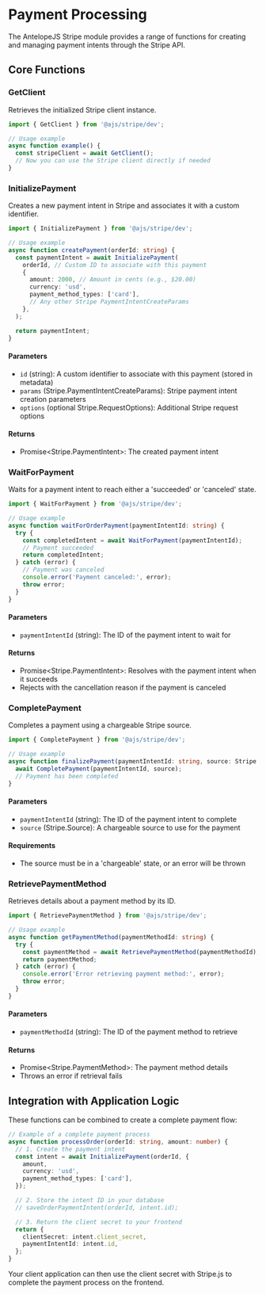 # Payment Processing

The AntelopeJS Stripe module provides a range of functions for creating and managing payment intents through the Stripe API.

## Core Functions

### GetClient

Retrieves the initialized Stripe client instance.

```typescript
import { GetClient } from '@ajs/stripe/dev';

// Usage example
async function example() {
  const stripeClient = await GetClient();
  // Now you can use the Stripe client directly if needed
}
```

### InitializePayment

Creates a new payment intent in Stripe and associates it with a custom identifier.

```typescript
import { InitializePayment } from '@ajs/stripe/dev';

// Usage example
async function createPayment(orderId: string) {
  const paymentIntent = await InitializePayment(
    orderId, // Custom ID to associate with this payment
    {
      amount: 2000, // Amount in cents (e.g., $20.00)
      currency: 'usd',
      payment_method_types: ['card'],
      // Any other Stripe PaymentIntentCreateParams
    },
  );

  return paymentIntent;
}
```

#### Parameters

- `id` (string): A custom identifier to associate with this payment (stored in metadata)
- `params` (Stripe.PaymentIntentCreateParams): Stripe payment intent creation parameters
- `options` (optional Stripe.RequestOptions): Additional Stripe request options

#### Returns

- Promise<Stripe.PaymentIntent>: The created payment intent

### WaitForPayment

Waits for a payment intent to reach either a 'succeeded' or 'canceled' state.

```typescript
import { WaitForPayment } from '@ajs/stripe/dev';

// Usage example
async function waitForOrderPayment(paymentIntentId: string) {
  try {
    const completedIntent = await WaitForPayment(paymentIntentId);
    // Payment succeeded
    return completedIntent;
  } catch (error) {
    // Payment was canceled
    console.error('Payment canceled:', error);
    throw error;
  }
}
```

#### Parameters

- `paymentIntentId` (string): The ID of the payment intent to wait for

#### Returns

- Promise<Stripe.PaymentIntent>: Resolves with the payment intent when it succeeds
- Rejects with the cancellation reason if the payment is canceled

### CompletePayment

Completes a payment using a chargeable Stripe source.

```typescript
import { CompletePayment } from '@ajs/stripe/dev';

// Usage example
async function finalizePayment(paymentIntentId: string, source: Stripe.Source) {
  await CompletePayment(paymentIntentId, source);
  // Payment has been completed
}
```

#### Parameters

- `paymentIntentId` (string): The ID of the payment intent to complete
- `source` (Stripe.Source): A chargeable source to use for the payment

#### Requirements

- The source must be in a 'chargeable' state, or an error will be thrown

### RetrievePaymentMethod

Retrieves details about a payment method by its ID.

```typescript
import { RetrievePaymentMethod } from '@ajs/stripe/dev';

// Usage example
async function getPaymentMethod(paymentMethodId: string) {
  try {
    const paymentMethod = await RetrievePaymentMethod(paymentMethodId);
    return paymentMethod;
  } catch (error) {
    console.error('Error retrieving payment method:', error);
    throw error;
  }
}
```

#### Parameters

- `paymentMethodId` (string): The ID of the payment method to retrieve

#### Returns

- Promise<Stripe.PaymentMethod>: The payment method details
- Throws an error if retrieval fails

## Integration with Application Logic

These functions can be combined to create a complete payment flow:

```typescript
// Example of a complete payment process
async function processOrder(orderId: string, amount: number) {
  // 1. Create the payment intent
  const intent = await InitializePayment(orderId, {
    amount,
    currency: 'usd',
    payment_method_types: ['card'],
  });

  // 2. Store the intent ID in your database
  // saveOrderPaymentIntent(orderId, intent.id);

  // 3. Return the client secret to your frontend
  return {
    clientSecret: intent.client_secret,
    paymentIntentId: intent.id,
  };
}
```

Your client application can then use the client secret with Stripe.js to complete the payment process on the frontend.
